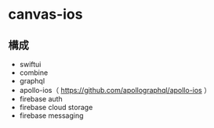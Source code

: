 # canvas-ios

## 構成

- swiftui
- combine
- graphql
- apollo-ios（ https://github.com/apollographql/apollo-ios ）
- firebase auth
- firebase cloud storage
- firebase messaging
